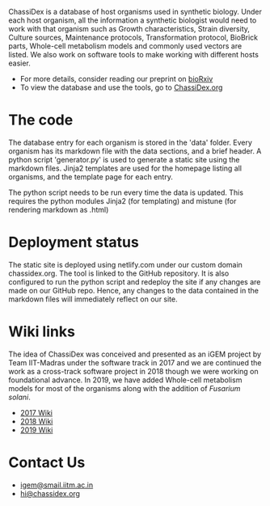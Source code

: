 ChassiDex is a database of host organisms used in synthetic biology. Under each host organism, all the information a synthetic biologist would need to work with that organism such as Growth characteristics, Strain diversity, Culture sources, Maintenance protocols, Transformation protocol, BioBrick parts, Whole-cell metabolism models and commonly used vectors are listed. We also work on software tools to make working with different hosts easier.
- For more details, consider reading our preprint on [bioRxiv](https://www.biorxiv.org/content/10.1101/703033v1.full.pdf)
- To view the database and use the tools, go to [ChassiDex.org](https://chassidex.org)

# The code
The database entry for each organism is stored in the 'data' folder. Every organism has its markdown file with the data sections, and a brief header. A python script 'generator.py' is used to generate a static site using the markdown files. Jinja2 templates are used for the homepage listing all organisms, and the template page for each entry.

The python script needs to be run every time the data is updated. This requires the python modules Jinja2 (for templating) and mistune (for rendering markdown as .html)

# Deployment status
The static site is deployed using netlify.com under our custom domain chassidex.org. The tool is linked to the GitHub repository. It is also configured to run the python script and redeploy the site if any changes are made on our GitHub repo. Hence, any changes to the data contained in the markdown files will immediately reflect on our site.

# Wiki links
The idea of ChassiDex was conceived and presented as an iGEM project by Team IIT-Madras under the software track in 2017 and we are continued the work as a cross-track software project in 2018 though we were working on foundational advance. In 2019, we have added Whole-cell metabolism models for most of the organisms along with the addition of _*Fusarium solani*_.
- [2017 Wiki](http://2017.igem.org/Team:IIT-Madras)
- [2018 Wiki](http://2018.igem.org/Team:IIT-Madras)
- [2019 Wiki](http://2019.igem.org/Team:IIT-Madras)

# Contact Us
- igem@smail.iitm.ac.in
- hi@chassidex.org
